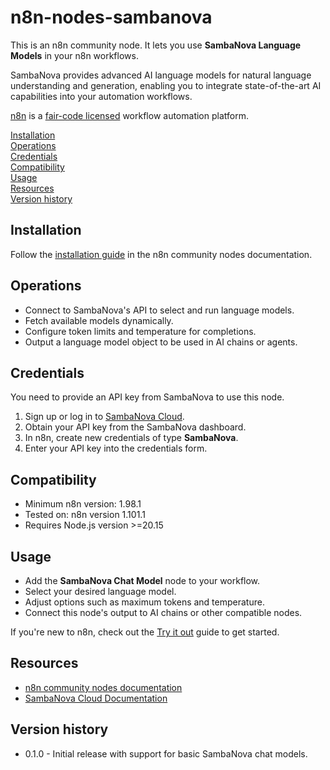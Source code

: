 # n8n-nodes-sambanova

This is an n8n community node. It lets you use **SambaNova Language Models** in your n8n workflows.

SambaNova provides advanced AI language models for natural language understanding and generation, enabling you to integrate state-of-the-art AI capabilities into your automation workflows.

[n8n](https://n8n.io/) is a [fair-code licensed](https://docs.n8n.io/reference/license/) workflow automation platform.

[Installation](#installation)  
[Operations](#operations)  
[Credentials](#credentials)  
[Compatibility](#compatibility)  
[Usage](#usage)  
[Resources](#resources)  
[Version history](#version-history)  

## Installation

Follow the [installation guide](https://docs.n8n.io/integrations/community-nodes/installation/) in the n8n community nodes documentation.

## Operations

- Connect to SambaNova's API to select and run language models.
- Fetch available models dynamically.
- Configure token limits and temperature for completions.
- Output a language model object to be used in AI chains or agents.

## Credentials

You need to provide an API key from SambaNova to use this node.

1. Sign up or log in to [SambaNova Cloud](https://cloud.sambanova.ai/?utm_source=continue&utm_medium=external&utm_campaign=cloud_signup).
2. Obtain your API key from the SambaNova dashboard.
3. In n8n, create new credentials of type **SambaNova**.
4. Enter your API key into the credentials form.

## Compatibility

- Minimum n8n version: 1.98.1 
- Tested on: n8n version 1.101.1
- Requires Node.js version >=20.15

## Usage

- Add the **SambaNova Chat Model** node to your workflow.
- Select your desired language model.
- Adjust options such as maximum tokens and temperature.
- Connect this node's output to AI chains or other compatible nodes.

If you're new to n8n, check out the [Try it out](https://docs.n8n.io/try-it-out/) guide to get started.

## Resources

* [n8n community nodes documentation](https://docs.n8n.io/integrations/#community-nodes)
* [SambaNova Cloud Documentation](https://docs.sambanova.ai/cloud/)

## Version history

- 0.1.0 - Initial release with support for basic SambaNova chat models.
